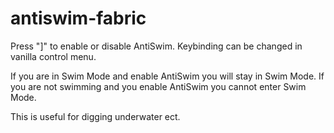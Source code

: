 # antiswim-fabric

Press "]" to enable or disable AntiSwim. Keybinding can be changed in vanilla control menu.

If you are in Swim Mode and enable AntiSwim you will stay in Swim Mode.
If you are not swimming and you enable AntiSwim you cannot enter Swim Mode.

This is useful for digging underwater ect.
